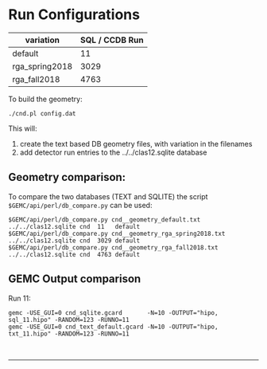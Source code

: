 

# Run Configurations

| variation      | SQL / CCDB Run | 
|----------------|----------------|
| default        | 11             | 
| rga_spring2018 | 3029           | 
| rga_fall2018   | 4763           | 

To build the geometry:

````./cnd.pl config.dat````

This will:

1. create the text based DB geometry files, with variation in the filenames
2. add detector run entries to the ../../clas12.sqlite database

## Geometry comparison:

To compare the two databases (TEXT and SQLITE) the script ` $GEMC/api/perl/db_compare.py` can be used:

````
$GEMC/api/perl/db_compare.py cnd__geometry_default.txt        ../../clas12.sqlite cnd  11   default
$GEMC/api/perl/db_compare.py cnd__geometry_rga_spring2018.txt ../../clas12.sqlite cnd  3029 default
$GEMC/api/perl/db_compare.py cnd__geometry_rga_fall2018.txt   ../../clas12.sqlite cnd  4763 default
````


## GEMC Output comparison

Run 11:

```
gemc -USE_GUI=0 cnd_sqlite.gcard       -N=10 -OUTPUT="hipo, sql_11.hipo" -RANDOM=123 -RUNNO=11  
gemc -USE_GUI=0 cnd_text_default.gcard -N=10 -OUTPUT="hipo, txt_11.hipo" -RANDOM=123 -RUNNO=11  
```


<br/>

---